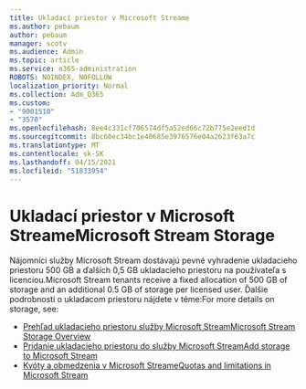 ```yaml
---
title: Ukladací priestor v Microsoft Streame
ms.author: pebaum
author: pebaum
manager: scotv
ms.audience: Admin
ms.topic: article
ms.service: o365-administration
ROBOTS: NOINDEX, NOFOLLOW
localization_priority: Normal
ms.collection: Adm_O365
ms.custom:
- "9001510"
- "3570"
ms.openlocfilehash: 8ee4c331cf706574df5a52ed66c72b775e2eed1d
ms.sourcegitcommit: 8bc60ec34bc1e40685e3976576e04a2623f63a7c
ms.translationtype: MT
ms.contentlocale: sk-SK
ms.lasthandoff: 04/15/2021
ms.locfileid: "51833954"
---
```

# <a name="microsoft-stream-storage"></a><span data-ttu-id="14ab4-102">Ukladací priestor v Microsoft Streame</span><span class="sxs-lookup"><span data-stu-id="14ab4-102">Microsoft Stream Storage</span></span>

<span data-ttu-id="14ab4-103">Nájomníci služby Microsoft Stream dostávajú pevné vyhradenie ukladacieho priestoru 500 GB a ďalších 0,5 GB ukladacieho priestoru na používateľa s licenciou.</span><span class="sxs-lookup"><span data-stu-id="14ab4-103">Microsoft Stream tenants receive a fixed allocation of 500 GB of storage and an additional 0.5 GB of storage per licensed user.</span></span>
<span data-ttu-id="14ab4-104">Ďalšie podrobnosti o ukladacom priestoru nájdete v téme:</span><span class="sxs-lookup"><span data-stu-id="14ab4-104">For more details on storage, see:</span></span>

- [<span data-ttu-id="14ab4-105">Prehľad ukladacieho priestoru služby Microsoft Stream</span><span class="sxs-lookup"><span data-stu-id="14ab4-105">Microsoft Stream Storage Overview</span></span>](https://docs.microsoft.com/stream/license-overview#storage)
- [<span data-ttu-id="14ab4-106">Pridanie ukladacieho priestoru do služby Microsoft Stream</span><span class="sxs-lookup"><span data-stu-id="14ab4-106">Add storage to Microsoft Stream</span></span>](https://docs.microsoft.com/stream/storage-add-on)
- [<span data-ttu-id="14ab4-107">Kvóty a obmedzenia v Microsoft Streame</span><span class="sxs-lookup"><span data-stu-id="14ab4-107">Quotas and limitations in Microsoft Stream</span></span>](https://docs.microsoft.com/stream/quotas-and-limitations)
